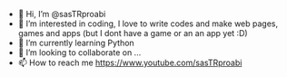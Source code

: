 - 👋 Hi, I’m @sasTRproabi
- 👀 I’m interested in coding, I love to write codes and make web pages, games and apps (but I dont have a game or an an app yet :D)
- 🐍 I’m currently learning Python
- 💞️ I’m looking to collaborate on ...
- 📫 How to reach me https://www.youtube.com/sasTRproabi

<!---
sasTRproabi/sasTRproabi is a ✨ special ✨ repository because its `README.md` (this file) appears on your GitHub profile.
You can click the Preview link to take a look at your changes.
--->
